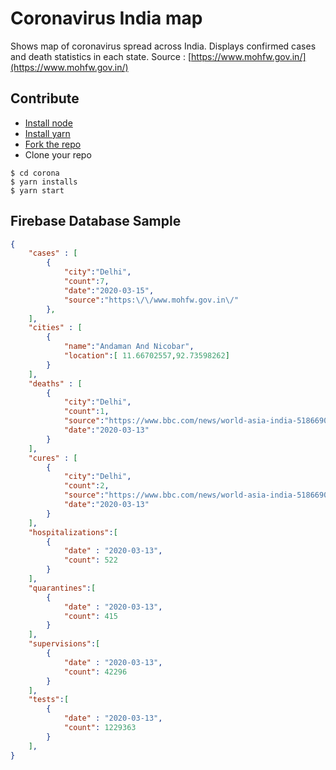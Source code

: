 
# Coronavirus India map

Shows map of coronavirus spread across India. Displays confirmed cases and death statistics in each state. Source : [https://www.mohfw.gov.in/](https://www.mohfw.gov.in/)


## Contribute

* [Install node](https://nodejs.org/en/download/)
* [Install yarn]([https://classic.yarnpkg.com/en/docs/install/#debian-stable](https://classic.yarnpkg.com/en/docs/install/#debian-stable))
* [Fork the repo](https://guides.github.com/activities/forking/#fork)
* Clone your repo
```
$ cd corona
$ yarn installs
$ yarn start
```

## Firebase Database Sample

```json
{
	"cases" : [
		{	
			"city":"Delhi",
			"count":7,
			"date":"2020-03-15",
			"source":"https:\/\/www.mohfw.gov.in\/"
		},
	],
	"cities" : [
		{
			"name":"Andaman And Nicobar",
			"location":[ 11.66702557,92.73598262]
		}
	],
	"deaths" : [
		{
			"city":"Delhi",
			"count":1,
			"source":"https://www.bbc.com/news/world-asia-india-51866903",
			"date":"2020-03-13"
		}
	],
	"cures" : [
		{
			"city":"Delhi",
			"count":2,
			"source":"https://www.bbc.com/news/world-asia-india-51866903",
			"date":"2020-03-13"
		}
	],
	"hospitalizations":[
		{
			"date" : "2020-03-13",
			"count": 522
		}
	],
	"quarantines":[
		{
			"date" : "2020-03-13",
			"count": 415
		}
	],
	"supervisions":[
		{
			"date" : "2020-03-13",
			"count": 42296
		}
	],
	"tests":[
		{
			"date" : "2020-03-13",
			"count": 1229363
		}
	],
}
```